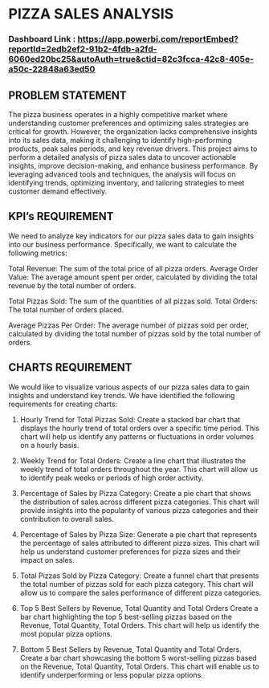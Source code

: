 # PIZZA SALES ANALYSIS

### Dashboard Link : https://app.powerbi.com/reportEmbed?reportId=2edb2ef2-91b2-4fdb-a2fd-6060ed20bc25&autoAuth=true&ctid=82c3fcca-42c8-405e-a50c-22848a63ed50

## PROBLEM STATEMENT
The pizza business operates in a highly competitive market where understanding customer preferences and optimizing sales strategies are critical for growth. However, the organization lacks comprehensive insights into its sales data, making it challenging to identify high-performing products, peak sales periods, and key revenue drivers. This project aims to perform a detailed analysis of pizza sales data to uncover actionable insights, improve decision-making, and enhance business performance. By leveraging advanced tools and techniques, the analysis will focus on identifying trends, optimizing inventory, and tailoring strategies to meet customer demand effectively.

## KPI’s REQUIREMENT
We need to analyze key indicators for our pizza sales data to gain insights into our business performance. Specifically, we want to calculate the following metrics:

Total Revenue: The sum of the total price of all pizza orders.
Average Order Value: The average amount spent per order, calculated by dividing the total revenue by the total number of orders.

Total Pizzas Sold: The sum of the quantities of all pizzas sold.
Total Orders: The total number of orders placed.

Average Pizzas Per Order: The average number of pizzas sold per order, calculated by dividing the total number of pizzas sold by the total number of orders.

## CHARTS REQUIREMENT
We would like to visualize various aspects of our pizza sales data to gain insights and understand key trends. We have identified the following requirements for creating charts:

1. Hourly Trend for Total Pizzas Sold:
Create a stacked bar chart that displays the hourly trend of total orders over a specific time period. This chart will help us identify any patterns or fluctuations in order volumes on a hourly basis.

2. Weekly Trend for Total Orders:
Create a line chart that illustrates the weekly trend of total orders throughout the year. This chart will allow us to identify peak weeks or periods of high order activity.

3. Percentage of Sales by Pizza Category:
Create a pie chart that shows the distribution of sales across different pizza categories. This chart will provide insights into the popularity of various pizza categories and their contribution to overall sales.

4. Percentage of Sales by Pizza Size:
Generate a pie chart that represents the percentage of sales attributed to different pizza sizes. This chart will help us understand customer preferences for pizza sizes and their impact on sales.

5. Total Pizzas Sold by Pizza Category:
Create a funnel chart that presents the total number of pizzas sold for each pizza category. This chart will allow us to compare the sales performance of different pizza categories.

6. Top 5 Best Sellers by Revenue, Total Quantity and Total Orders
Create a bar chart highlighting the top 5 best-selling pizzas based on the Revenue, Total Quantity, Total Orders. This chart will help us identify the most popular pizza options.

7. Bottom 5 Best Sellers by Revenue, Total Quantity and Total Orders. Create a bar chart showcasing the bottom 5 worst-selling pizzas based on the Revenue, Total Quantity, Total Orders. This chart will enable us to identify underperforming or less popular pizza options.
